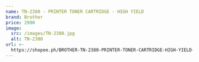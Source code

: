 ```yaml
---
name: TN-2380 - PRINTER TONER CARTRIDGE - HIGH YIELD
brand: Brother
price: 2990
image:
  src: /images/TN-2380.jpg
  alt: TN-2380
url: >-
  https://shopee.ph/BROTHER-TN-2380-PRINTER-TONER-CARTRIDGE-HIGH-YIELD-i.1027498393.23372822885
---
```


